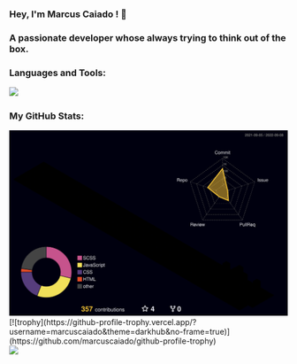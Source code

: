 
<h3 align="left">Hey, I'm Marcus Caiado ! 🍮</h3>
<h3 align="left">A passionate developer whose always trying to think out of the box.</h3>





<p align="left">
<h3 align="left">Languages and Tools:</h3>
<p align="left">
<a href="https://skillicons.dev">
  <img src="https://skillicons.dev/icons?i=github,vscode,html,css,sass,bootstrap,javascript,react,php,nodejs,mysql,mongo" />
</a>
</p>


<h3 align="left">My GitHub Stats:</h3>
<div align="left">
  
<img src="./profile-3d-contrib/profile-night-rainbow.svg" />
[![trophy](https://github-profile-trophy.vercel.app/?username=marcuscaiado&theme=darkhub&no-frame=true)](https://github.com/marcuscaiado/github-profile-trophy)


<div> 
<a href="http://WWW.linkedin.com/in/marcus-c-a13090249" target="_blank"><img src="https://img.shields.io/badge/-LinkedIn-%230077B5?style=for-the-badge&logo=linkedin&logoColor=white" target="_blank"></a> 
</div>

